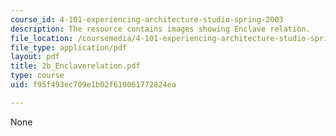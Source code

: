 ```yaml
---
course_id: 4-101-experiencing-architecture-studio-spring-2003
description: The resource contains images showing Enclave relation.
file_location: /coursemedia/4-101-experiencing-architecture-studio-spring-2003/f95f493ec709e1b02f610061772824ea_2b_Enclaverelation.pdf
file_type: application/pdf
layout: pdf
title: 2b_Enclaverelation.pdf
type: course
uid: f95f493ec709e1b02f610061772824ea

---
```

None